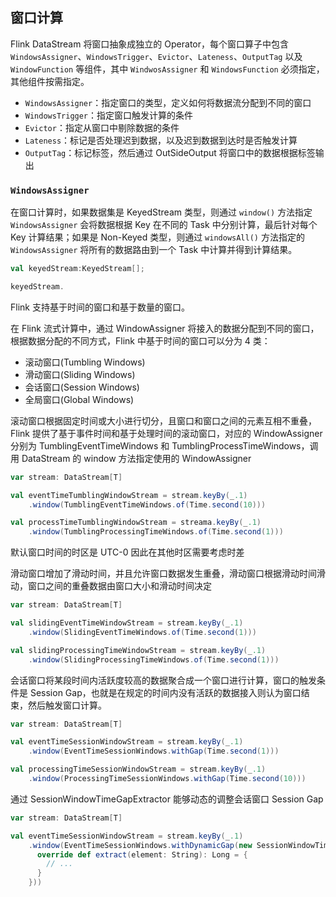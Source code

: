 ## 窗口计算

Flink DataStream 将窗口抽象成独立的 Operator，每个窗口算子中包含 `WindowsAssigner`、`WindowsTrigger`、`Evictor`、`Lateness`、`OutputTag` 以及 `WindowFunction` 等组件，其中 `WindwosAssigner` 和 `WindowsFunction` 必须指定，其他组件按需指定。

- `WindowsAssigner`：指定窗口的类型，定义如何将数据流分配到不同的窗口
- `WindowsTrigger`：指定窗口触发计算的条件
- `Evictor`：指定从窗口中剔除数据的条件
- `Lateness`：标记是否处理迟到数据，以及迟到数据到达时是否触发计算
- `OutputTag`：标记标签，然后通过 OutSideOutput 将窗口中的数据根据标签输出

### `WindowsAssigner`
在窗口计算时，如果数据集是 KeyedStream 类型，则通过 `window()` 方法指定 `WindowsAssigner` 会将数据根据 Key 在不同的 Task 中分别计算，最后针对每个 Key 计算结果；如果是 Non-Keyed 类型，则通过 `windowsAll()` 方法指定的 `WindowsAssigner` 将所有的数据路由到一个 Task 中计算并得到计算结果。
```scala
val keyedStream:KeyedStream[];

keyedStream.

```
Flink 支持基于时间的窗口和基于数量的窗口。

在 Flink 流式计算中，通过 WindowAssigner 将接入的数据分配到不同的窗口，根据数据分配的不同方式，Flink 中基于时间的窗口可以分为 4 类：
- 滚动窗口(Tumbling Windows)
- 滑动窗口(Sliding Windows)
- 会话窗口(Session Windows)
- 全局窗口(Global Windows)

滚动窗口根据固定时间或大小进行切分，且窗口和窗口之间的元素互相不重叠，Flink 提供了基于事件时间和基于处理时间的滚动窗口，对应的 WindowAssigner 分别为 TumblingEventTimeWindows 和 TumblingProcessTimeWindows，调用 DataStream 的 window 方法指定使用的 WindowAssigner
```scala
var stream: DataStream[T]

val eventTimeTumblingWindowStream = stream.keyBy(_.1)
    .window(TumblingEventTimeWindows.of(Time.second(10)))

val processTimeTumblingWindowStream = streama.keyBy(_.1)
    .window(TumblingProcessingTimeWindows.of(Time.second(1)))
```
默认窗口时间的时区是 UTC-0 因此在其他时区需要考虑时差

滑动窗口增加了滑动时间，并且允许窗口数据发生重叠，滑动窗口根据滑动时间滑动，窗口之间的重叠数据由窗口大小和滑动时间决定
```scala
var stream: DataStream[T]

val slidingEventTimeWindowStream = stream.keyBy(_.1)
    .window(SlidingEventTimeWindows.of(Time.second(1)))

val slidingProcessingTimeWindowStream = stream.keyBy(_.1)
    .window(SlidingProcessingTimeWindows.of(Time.second(1)))
```
会话窗口将某段时间内活跃度较高的数据聚合成一个窗口进行计算，窗口的触发条件是 Session Gap，也就是在规定的时间内没有活跃的数据接入则认为窗口结束，然后触发窗口计算。
```scala
var stream: DataStream[T]

val eventTimeSessionWindowStream = stream.keyBy(_.1)
    .window(EventTimeSessionWindows.withGap(Time.second(1)))

val processingTimeSessionWindowStream = stream.keyBy(_.1)
    .window(ProcessingTimeSessionWindows.withGap(Time.second(10)))
```
通过 SessionWindowTimeGapExtractor 能够动态的调整会话窗口 Session Gap
```scala
var stream: DataStream[T]

val eventTimeSessionWindowStream = stream.keyBy(_.1)
    .window(EventTimeSessionWindows.withDynamicGap(new SessionWindowTimeGapExtractor[String] {
      override def extract(element: String): Long = {
        // ...
      }
    }))
```